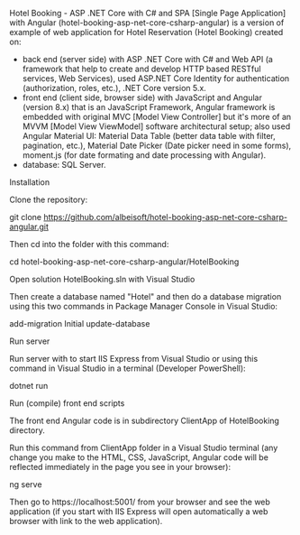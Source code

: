 Hotel Booking - ASP .NET Core with C# and SPA [Single Page Application] with Angular (hotel-booking-asp-net-core-csharp-angular) is a version of example of web application for Hotel Reservation (Hotel Booking) created on:
- back end (server side) with ASP .NET Core with C# and Web API (a framework that help to create and develop HTTP based RESTful services, Web Services), used ASP.NET Core Identity for authentication (authorization, roles, etc.), .NET Core version 5.x.
- front end (client side, browser side) with JavaScript and Angular (version 8.x) that is an JavaScript Framework, Angular framework is embedded with original MVC [Model View Controller] but it's more of an MVVM [Model View ViewModel] software architectural setup; also used Angular Material UI: Material Data Table (better data table with filter, pagination, etc.), Material Date Picker (Date picker need in some forms), moment.js (for date formating and date processing with Angular).
- database: SQL Server. 

Installation

Clone the repository:

git clone https://github.com/albeisoft/hotel-booking-asp-net-core-csharp-angular.git

Then cd into the folder with this command:

cd hotel-booking-asp-net-core-csharp-angular/HotelBooking

Open solution HotelBooking.sln with Visual Studio

Then create a database named "Hotel" and then do a database migration using this two commands in Package Manager Console in Visual Studio:

add-migration Initial
update-database

Run server

Run server with <F5> to start IIS Express from Visual Studio or using this command in Visual Studio in a terminal (Developer PowerShell):

dotnet run

Run (compile) front end scripts

The front end Angular code is in subdirectory ClientApp of HotelBooking directory.

Run this command from ClientApp folder in a Visual Studio terminal (any change you make to the HTML, CSS, JavaScript, Angular code will be reflected immediately in the page you see in your browser):

ng serve

Then go to https://localhost:5001/ from your browser and see the web application (if you start with IIS Express will open automatically a web browser with link to the web application).